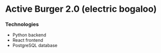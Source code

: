# Active Burger 2.0 (electric bogaloo)

### Technologies

- Python backend
- React frontend
- PostgreSQL database

